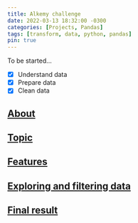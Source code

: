 ```yaml
---
title: Alkemy challenge
date: 2022-03-13 18:32:00 -0300
categories: [Projects, Pandas]
tags: [transform, data, python, pandas]
pin: true
---
```


To be started...

- [x] Understand data
- [x] Prepare data
- [x] Clean data

## <u>About</u>

## <u>Topic</u>

## <u>Features</u>

## <u>Exploring and filtering data</u>

## <u>Final result</u>



